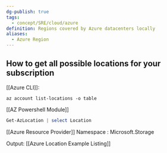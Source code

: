 ```yaml
---
dg-publish: true
tags:
  - concept/SRE/cloud/azure 
definition: Regions covered by Azure datacenters locally
aliases:
  - Azure Region
---
```


## How to get all possible locations for your subscription
[[Azure CLI]]:

```
az account list-locations -o table
```
[[AZ Powershell Module]]
```powershell
Get-AzLocation | select Location
```

[[Azure Resource Provider]] Namespace : Microsoft.Storage

Output: [[Azure Location Example Listing]]

